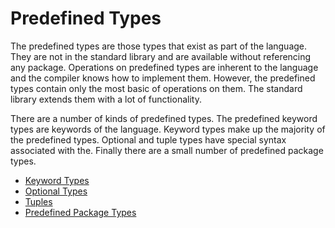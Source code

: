 # Predefined Types

The predefined types are those types that exist as part of the language. They are not in the standard library and are available without referencing any package. Operations on predefined types are inherent to the language and the compiler knows how to implement them. However, the predefined types contain only the most basic of operations on them. The standard library extends them with a lot of functionality.

There are a number of kinds of predefined types. The predefined keyword types are keywords of the language. Keyword types make up the majority of the predefined types. Optional and tuple types have special syntax associated with the. Finally there are a small number of predefined package types.

* [Keyword Types](keyword-types.md)
* [Optional Types](optional-types.md)
* [Tuples](tuples.md)
* [Predefined Package Types](predefined-package-types.md)
